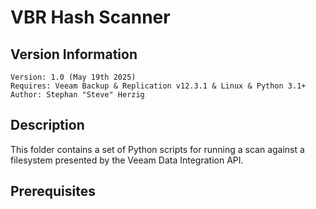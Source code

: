 # VBR Hash Scanner

## Version Information
~~~~
Version: 1.0 (May 19th 2025)
Requires: Veeam Backup & Replication v12.3.1 & Linux & Python 3.1+
Author: Stephan "Steve" Herzig
~~~~

## Description
This folder contains a set of Python scripts for running a scan against a filesystem presented by the Veeam Data Integration API.

## Prerequisites
